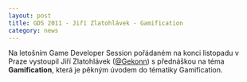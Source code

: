 ```yaml
---
layout: post
title: GDS 2011 - Jiří Zlatohlávek - Gamification
category: news
---
```


<p>Na letošním Game Developer Session pořádaném na konci listopadu v Praze vystoupil Jiří Zlatohlávek (<a href="https://twitter.com/Gekonn">@Gekonn</a>) s přednáškou na téma <b>Gamification</b>, která je pěkným úvodem do tématiky Gamification.</p>
<div>
<object width="640" height="360"><param name="movie" value="http://www.youtube.com/v/MoLSNb4Cju8?version=3&amp;hl=cs_CZ&amp;hd=1"></param><param name="allowFullScreen" value="true"></param><param name="allowscriptaccess" value="always"></param><embed src="http://www.youtube.com/v/MoLSNb4Cju8?version=3&amp;hl=cs_CZ&amp;hd=1" type="application/x-shockwave-flash" width="640" height="360" allowscriptaccess="always" allowfullscreen="true"></embed></object>
</div>